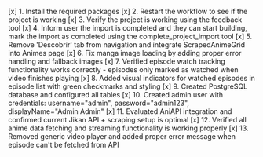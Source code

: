 [x] 1. Install the required packages
[x] 2. Restart the workflow to see if the project is working
[x] 3. Verify the project is working using the feedback tool
[x] 4. Inform user the import is completed and they can start building, mark the import as completed using the complete_project_import tool
[x] 5. Remove 'Descobrir' tab from navigation and integrate ScrapedAnimeGrid into Animes page
[x] 6. Fix manga image loading by adding proper error handling and fallback images
[x] 7. Verified episode watch tracking functionality works correctly - episodes only marked as watched when video finishes playing
[x] 8. Added visual indicators for watched episodes in episode list with green checkmarks and styling
[x] 9. Created PostgreSQL database and configured all tables
[x] 10. Created admin user with credentials: username="admin", password="admin123", displayName="Admin Admin"
[x] 11. Evaluated AniAPI integration and confirmed current Jikan API + scraping setup is optimal
[x] 12. Verified all anime data fetching and streaming functionality is working properly
[x] 13. Removed generic video player and added proper error message when episode can't be fetched from API